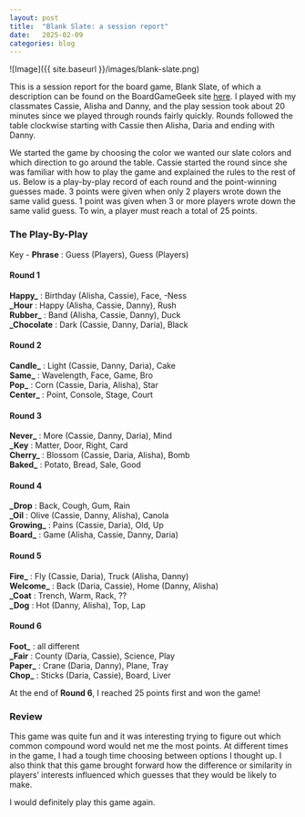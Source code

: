 ```yaml
---
layout: post
title:  "Blank Slate: a session report"
date:   2025-02-09
categories: blog
---
```


![Image]({{ site.baseurl }}/images/blank-slate.png)

This is a session report for the board game, Blank Slate, of which a description can be found on the BoardGameGeek site [here](https://boardgamegeek.com/boardgame/254188/blank-slate).
I played with my classmates Cassie, Alisha and Danny, and the play session took about 20 minutes since we played through rounds fairly quickly. Rounds followed the table clockwise starting with Cassie then Alisha, Daria and ending with Danny.

We started the game by choosing the color we wanted our slate colors and which direction to go around the table. Cassie started the round since she was familiar with how to play the game and explained the rules to the rest of us.
Below is a play-by-play record of each round and the point-winning guesses made. 3 points were given when only 2 players wrote down the same valid guess. 1 point was given when 3 or more players wrote down the same valid guess. To win, a player must reach a total of 25 points.

### The Play-By-Play

Key - 
**Phrase** : Guess (Players), Guess (Players)

#### **Round 1**
**Happy_** : Birthday (Alisha, Cassie), Face, -Ness\
**\_Hour** : Happy (Alisha, Cassie, Danny), Rush\
**Rubber_** : Band (Alisha, Cassie, Danny), Duck\
**\_Chocolate** : Dark (Cassie, Danny, Daria), Black

#### **Round 2**
**Candle_** : Light (Cassie, Danny, Daria), Cake\
**Same_** : Wavelength, Face, Game, Bro\
**Pop_** : Corn (Cassie, Daria, Alisha), Star\
**Center_** : Point, Console, Stage, Court

#### **Round 3**
**Never_** : More (Cassie, Danny, Daria), Mind\
**\_Key** : Matter, Door, Right, Card\
**Cherry_** : Blossom (Cassie, Daria, Alisha), Bomb\
**Baked_** : Potato, Bread, Sale, Good

#### **Round 4**
**\_Drop** : Back, Cough, Gum, Rain\
**\_Oil** : Olive (Cassie, Danny, Alisha), Canola\
**Growing_** : Pains (Cassie, Daria), Old, Up\
**Board_** : Game (Alisha, Cassie, Danny, Daria)

#### **Round 5**
**Fire_** : Fly (Cassie, Daria), Truck (Alisha, Danny)\
**Welcome_** : Back (Daria, Cassie), Home (Danny, Alisha)\
**\_Coat** : Trench, Warm, Rack, ??\
**\_Dog** : Hot (Danny, Alisha), Top, Lap

#### **Round 6**
**Foot_** : all different\
**\_Fair** : County (Daria, Cassie), Science, Play\
**Paper_** : Crane (Daria, Danny), Plane, Tray\
**Chop_** : Sticks (Daria, Cassie), Board, Liver

At the end of **Round 6**, I reached 25 points first and won the game! 

### Review

This game was quite fun and it was interesting trying to figure out which common compound word would net me the most points. At different times in the game, I had a tough time choosing between options I thought up. I also think that this game brought forward how the difference or similarity in players’ interests influenced which guesses that they would be likely to make.


I would definitely play this game again.
